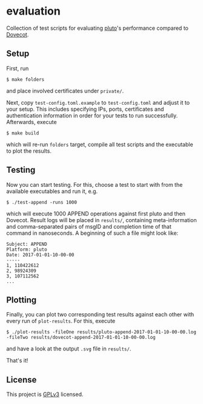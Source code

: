 # evaluation

Collection of test scripts for evaluating [pluto](https://github.com/go-pluto/pluto)'s performance compared to [Dovecot](https://www.dovecot.org).


## Setup

First, run

```
$ make folders
```

and place involved certificates under `private/`.

Next, copy `test-config.toml.example` to `test-config.toml` and adjust it to your setup. This includes specifying IPs, ports, certificates and authentication information in order for your tests to run successfully. Afterwards, execute

```
$ make build
```

which will re-run `folders` target, compile all test scripts and the executable to plot the results.


## Testing

Now you can start testing. For this, choose a test to start with from the available executables and run it, e.g.

```
$ ./test-append -runs 1000
```

which will execute 1000 APPEND operations against first pluto and then Dovecot. Result logs will be placed in `results/`, containing meta-information and comma-separated pairs of msgID and completion time of that command in nanoseconds. A beginning of such a file might look like:

```
Subject: APPEND
Platform: pluto
Date: 2017-01-01-10-00-00
-----
1, 110422612
2, 98924309
3, 107112562
...
```


## Plotting

Finally, you can plot two corresponding test results against each other with every run of `plot-results`. For this, execute

```
$ ./plot-results -fileOne results/pluto-append-2017-01-01-10-00-00.log -fileTwo results/dovecot-append-2017-01-01-10-00-00.log
```

and have a look at the output `.svg` file in `results/`.

That's it!


## License

This project is [GPLv3](https://github.com/go-pluto/evaluation/blob/master/LICENSE) licensed.
